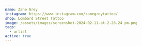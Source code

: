 ```yaml
---
name: Zane Grey
instagram: https://www.instagram.com/zanegreytattoo/
shop: Lombard Street Tattoo
image: /assets/images/screenshot-2024-02-11-at-2.28.24 pm.png
tags:
  - artist
active: true
---
```

